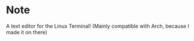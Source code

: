 # Note
A text editor for the Linux Terminal! (Mainly compatible with Arch, because I made it on there)
